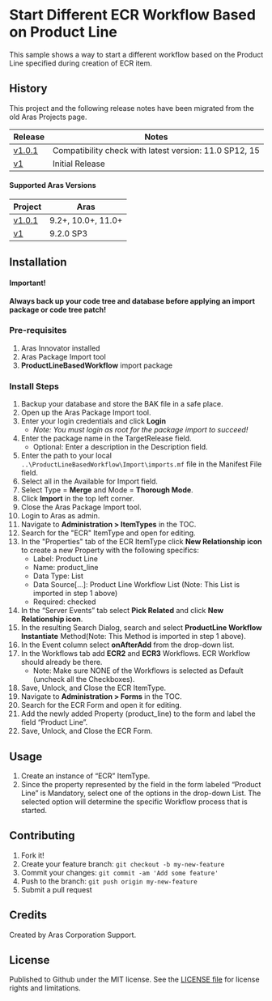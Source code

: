 # Start Different ECR Workflow Based on Product Line

This sample shows a way to start a different workflow based on the Product Line specified during creation of ECR item.

## History

This project and the following release notes have been migrated from the old Aras Projects page.

Release | Notes
--------|--------
[v1.0.1](https://github.com/ArasLabs/start-specific-workflow/releases/tag/v1.0.1) | Compatibility check with latest version: 11.0 SP12, 15
[v1](https://github.com/ArasLabs/start-specific-workflow/releases/tag/v1) | Initial Release

#### Supported Aras Versions

Project | Aras
--------|------
[v1.0.1](https://github.com/ArasLabs/start-specific-workflow/releases/tag/v1.0.1) | 9.2+, 10.0+, 11.0+
[v1](https://github.com/ArasLabs/start-specific-workflow/releases/tag/v1) | 9.2.0 SP3

## Installation

#### Important!
**Always back up your code tree and database before applying an import package or code tree patch!**

### Pre-requisites

1. Aras Innovator installed
2. Aras Package Import tool
3. **ProductLineBasedWorkflow** import package

### Install Steps

1. Backup your database and store the BAK file in a safe place.
2. Open up the Aras Package Import tool.
3. Enter your login credentials and click **Login**
    * _Note: You must login as root for the package import to succeed!_
4. Enter the package name in the TargetRelease field.
    * Optional: Enter a description in the Description field.
5. Enter the path to your local `..\ProductLineBasedWorkflow\Import\imports.mf` file in the Manifest File field.
6. Select all in the Available for Import field.
7. Select Type = **Merge** and Mode = **Thorough Mode**.
8. Click **Import** in the top left corner.
9. Close the Aras Package Import tool.
10.	Login to Aras as admin.
11. Navigate to **Administration > ItemTypes** in the TOC.
12. Search for the "ECR" ItemType and open for editing.
13. In the "Properties" tab of the ECR ItemType click **New Relationship icon** to create a new Property with the following specifics:
    - Label: Product Line
    - Name: product_line
    - Data Type: List
    - Data Source[…]: Product Line Workflow List (Note: This List is imported in step 1 above)
    - Required: checked
14. In the “Server Events” tab select **Pick Related** and click **New Relationship icon**. 
15. In the resulting Search Dialog, search and select **ProductLine Workflow Instantiate** Method(Note: This Method is imported in step 1 above).
16. In the Event column select **onAfterAdd** from the drop-down list.
17. In the Workflows tab add **ECR2** and **ECR3** Workflows. ECR Workflow should already be there. 
    - Note: Make sure NONE of the Workflows is selected as Default (uncheck all the Checkboxes).
18. Save, Unlock, and Close the ECR ItemType.
19. Navigate to **Administration > Forms** in the TOC.
20. Search for the ECR Form and open it for editing. 
21. Add the newly added Property (product_line) to the form and label the field “Product Line”.
22. Save, Unlock, and Close the ECR Form.

## Usage

1. Create an instance of “ECR” ItemType. 
2. Since the property represented by the field in the form labeled “Product Line” is Mandatory, select one of the options in the drop-down List. The selected option will determine the specific Workflow process that is started.

## Contributing

1. Fork it!
2. Create your feature branch: `git checkout -b my-new-feature`
3. Commit your changes: `git commit -am 'Add some feature'`
4. Push to the branch: `git push origin my-new-feature`
5. Submit a pull request

## Credits

Created by Aras Corporation Support.

## License

Published to Github under the MIT license. See the [LICENSE file](./LICENSE.md) for license rights and limitations.
